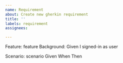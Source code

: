 ```yaml
---
name: Requirement
about: Create new gherkin requirement
title: ''
labels: requirement
assignees: 

---
```


Feature: feature
Background:
  Given I signed-in as user

  Scenario: scenario
    Given 
    When 
    Then 